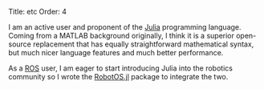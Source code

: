 Title: etc
Order: 4

I am an active user and proponent of the
[Julia](http://julialang.org) programming language. Coming from a MATLAB
background originally, I think it is a superior open-source replacement that has
equally straightforward mathematical syntax, but much nicer language features
and much better performance.

As a [ROS](http://wiki.ros.org) user, I am eager to start introducing Julia into
the robotics community so I wrote the
[RobotOS.jl](https://github.com/phobon/RobotOS.jl) package to integrate the two.
